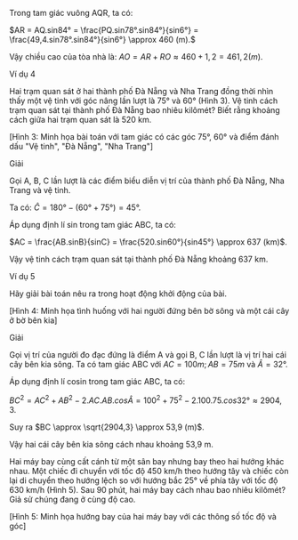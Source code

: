Trong tam giác vuông AQR, ta có:

$AR = AQ.sin84° = \frac{PQ.sin78°.sin84°}{sin6°} = \frac{49,4.sin78°.sin84°}{sin6°} \approx 460 (m).$

Vậy chiều cao của tòa nhà là: $AO = AR + RO \approx 460 + 1,2 = 461,2 (m)$.

Ví dụ 4

Hai trạm quan sát ở hai thành phố Đà Nẵng và Nha Trang đồng thời nhìn thấy một vệ tinh với góc nâng lần lượt là 75° và 60° (Hình 3). Vệ tinh cách trạm quan sát tại thành phố Đà Nẵng bao nhiêu kilômét? Biết rằng khoảng cách giữa hai trạm quan sát là 520 km.

[Hình 3: Minh họa bài toán với tam giác có các góc 75°, 60° và điểm đánh dấu "Vệ tinh", "Đà Nẵng", "Nha Trang"]

Giải

Gọi A, B, C lần lượt là các điểm biểu diễn vị trí của thành phố Đà Nẵng, Nha Trang và vệ tinh.

Ta có: $\widehat{C} = 180° - (60° + 75°) = 45°$.

Áp dụng định lí sin trong tam giác ABC, ta có:

$AC = \frac{AB.sinB}{sinC} = \frac{520.sin60°}{sin45°} \approx 637 (km)$.

Vậy vệ tinh cách trạm quan sát tại thành phố Đà Nẵng khoảng 637 km.

Ví dụ 5

Hãy giải bài toán nêu ra trong hoạt động khởi động của bài.

[Hình 4: Minh họa tình huống với hai người đứng bên bờ sông và một cái cây ở bờ bên kia]

Giải

Gọi vị trí của người đo đạc đứng là điểm A và gọi B, C lần lượt là vị trí hai cái cây bên kia sông. Ta có tam giác ABC với $AC = 100 m; AB = 75 m$ và $\widehat{A} = 32°$.

Áp dụng định lí cosin trong tam giác ABC, ta có:

$BC^2 = AC^2 + AB^2 - 2.AC.AB.cos\widehat{A} = 100^2 + 75^2 - 2.100.75.cos32° \approx 2904,3$.

Suy ra $BC \approx \sqrt{2904,3} \approx 53,9 (m)$.

Vậy hai cái cây bên kia sông cách nhau khoảng 53,9 m.

Hai máy bay cùng cất cánh từ một sân bay nhưng bay theo hai hướng khác nhau. Một chiếc đi chuyển với tốc độ 450 km/h theo hướng tây và chiếc còn lại di chuyển theo hướng lệch so với hướng bắc 25° về phía tây với tốc độ 630 km/h (Hình 5). Sau 90 phút, hai máy bay cách nhau bao nhiêu kilômét? Giả sử chúng đang ở cùng độ cao.

[Hình 5: Minh họa hướng bay của hai máy bay với các thông số tốc độ và góc]